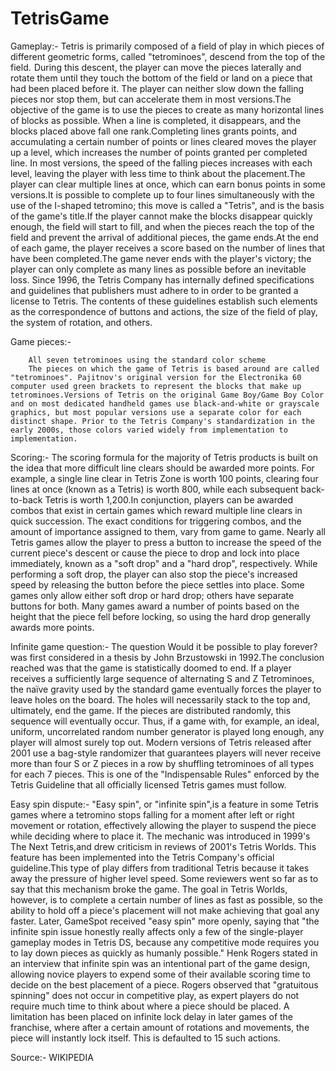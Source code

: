 # TetrisGame

Gameplay:- 
        Tetris is primarily composed of a field of play in which pieces of different geometric forms, called "tetrominoes", descend from the top of the field.  During this descent, the player can move the pieces laterally and rotate them until they touch the bottom of the field or land on a piece that had been placed before it. The player can neither slow down the falling pieces nor stop them, but can accelerate them in most versions.The objective of the game is to use the pieces to create as many horizontal lines of blocks as possible. When a line is completed, it disappears, and the blocks placed above fall one rank.Completing lines grants points, and accumulating a certain number of points or lines cleared moves the player up a level, which increases the number of points granted per completed line.
        In most versions, the speed of the falling pieces increases with each level, leaving the player with less time to think about the placement.The player can clear multiple lines at once, which can earn bonus points in some versions.It is possible to complete up to four lines simultaneously with the use of the I-shaped tetromino; this move is called a "Tetris", and is the basis of the game's title.If the player cannot make the blocks disappear quickly enough, the field will start to fill, and when the pieces reach the top of the field and prevent the arrival of additional pieces, the game ends.At the end of each game, the player receives a score based on the number of lines that have been completed.The game never ends with the player's victory; the player can only complete as many lines as possible before an inevitable loss.
        Since 1996, the Tetris Company has internally defined specifications and guidelines that publishers must adhere to in order to be granted a license to Tetris. The contents of these guidelines establish such elements as the correspondence of buttons and actions, the size of the field of play, the system of rotation, and others.

Game pieces:- 

        All seven tetrominoes using the standard color scheme
        The pieces on which the game of Tetris is based around are called "tetrominoes". Pajitnov's original version for the Electronika 60 computer used green brackets to represent the blocks that make up tetrominoes.Versions of Tetris on the original Game Boy/Game Boy Color and on most dedicated handheld games use black-and-white or grayscale graphics, but most popular versions use a separate color for each distinct shape. Prior to the Tetris Company's standardization in the early 2000s, those colors varied widely from implementation to implementation.

Scoring:-
        The scoring formula for the majority of Tetris products is built on the idea that more difficult line clears should be awarded more points. For example, a single line clear in Tetris Zone is worth 100 points, clearing four lines at once (known as a Tetris) is worth 800, while each subsequent back-to-back Tetris is worth 1,200.In conjunction, players can be awarded combos that exist in certain games which reward multiple line clears in quick succession. The exact conditions for triggering combos, and the amount of importance assigned to them, vary from game to game.
        Nearly all Tetris games allow the player to press a button to increase the speed of the current piece's descent or cause the piece to drop and lock into place immediately, known as a "soft drop" and a "hard drop", respectively. While performing a soft drop, the player can also stop the piece's increased speed by releasing the button before the piece settles into place. Some games only allow either soft drop or hard drop; others have separate buttons for both. Many games award a number of points based on the height that the piece fell before locking, so using the hard drop generally awards more points.

Infinite game question:-
        The question Would it be possible to play forever? was first considered in a thesis by John Brzustowski in 1992.The conclusion reached was that the game is statistically doomed to end. If a player receives a sufficiently large sequence of alternating S and Z Tetrominoes, the naïve gravity used by the standard game eventually forces the player to leave holes on the board. The holes will necessarily stack to the top and, ultimately, end the game. If the pieces are distributed randomly, this sequence will eventually occur. Thus, if a game with, for example, an ideal, uniform, uncorrelated random number generator is played long enough, any player will almost surely top out.
        Modern versions of Tetris released after 2001 use a bag-style randomizer that guarantees players will never receive more than four S or Z pieces in a row by shuffling tetrominoes of all types for each 7 pieces. This is one of the "Indispensable Rules" enforced by the Tetris Guideline that all officially licensed Tetris games must follow.

Easy spin dispute:-
        "Easy spin", or "infinite spin",is a feature in some Tetris games where a tetromino stops falling for a moment after left or right movement or rotation, effectively allowing the player to suspend the piece while deciding where to place it. The mechanic was introduced in 1999's The Next Tetris,and drew criticism in reviews of 2001's Tetris Worlds.
        This feature has been implemented into the Tetris Company's official guideline.This type of play differs from traditional Tetris because it takes away the pressure of higher level speed. Some reviewers went so far as to say that this mechanism broke the game. The goal in Tetris Worlds, however, is to complete a certain number of lines as fast as possible, so the ability to hold off a piece's placement will not make achieving that goal any faster. Later, GameSpot received "easy spin" more openly, saying that "the infinite spin issue honestly really affects only a few of the single-player gameplay modes in Tetris DS, because any competitive mode requires you to lay down pieces as quickly as humanly possible."
        Henk Rogers stated in an interview that infinite spin was an intentional part of the game design, allowing novice players to expend some of their available scoring time to decide on the best placement of a piece. Rogers observed that "gratuitous spinning" does not occur in competitive play, as expert players do not require much time to think about where a piece should be placed. A limitation has been placed on infinite lock delay in later games of the franchise, where after a certain amount of rotations and movements, the piece will instantly lock itself. This is defaulted to 15 such actions.
        

        
Source:- WIKIPEDIA
